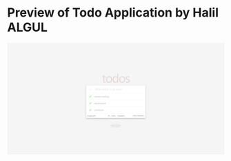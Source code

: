 # Preview of Todo Application by Halil ALGUL

![Todo Application Preview](./src/images/todo-preview.png)
